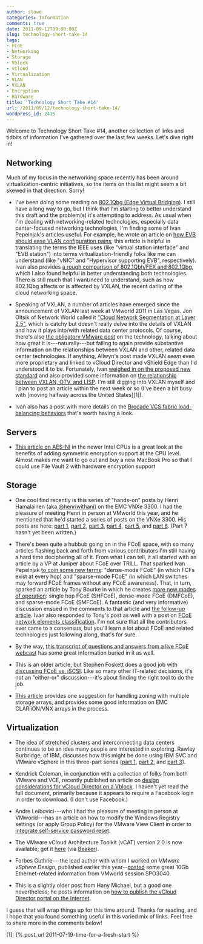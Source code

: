 ```yaml
---
author: slowe
categories: Information
comments: true
date: 2011-09-12T09:00:00Z
slug: technology-short-take-14
tags:
- FCoE
- Networking
- Storage
- Vblock
- vCloud
- Virtualization
- VLAN
- VXLAN
- Encryption
- Hardware
title: 'Technology Short Take #14'
url: /2011/09/12/technology-short-take-14/
wordpress_id: 2415
---
```


Welcome to Technology Short Take #14, another collection of links and tidbits of information I've gathered over the last few weeks. Let's dive right in!

## Networking

Much of my focus in the networking space recently has been around virtualization-centric initiatives, so the items on this list might seem a bit skewed in that direction. Sorry!

* I've been doing some reading on [802.1Qbg (Edge Virtual Bridging)](http://www.ieee802.org/1/pages/802.1bg.html). I still have a long way to go, but I think that I'm starting to better understand this draft and the problem(s) it's attempting to address. As usual when I'm dealing with networking-related technologies, especially data center-focused networking technologies, I'm finding some of Ivan Pepelnjak's articles useful. For example, he wrote an article on [how EVB should ease VLAN configuration pains](http://blog.ioshints.info/2011/05/edge-virtual-bridging-evb-8021qbg-eases.html); this article is helpful in translating the terms the IEEE uses (like "virtual station interface" and "EVB station") into terms virtualization-friendly folks like me can understand (like "vNIC" and "Hypervisor supporting EVB", respectively). Ivan also provides [a rough comparison of 802.1Qbh/FEX and 802.1Qbg](http://blog.ioshints.info/2011/08/vm-fex-how-convoluted-can-you-get.html), which I also found helpful in better understanding both technologies. There is still much that I want/need to understand, such as how 802.1Qbg affects or is affected by VXLAN, the recent darling of the cloud networking space.

* Speaking of VXLAN, a number of articles have emerged since the announcement of VXLAN last week at VMworld 2011 in Las Vegas. Jon Oltsik of Network World called it ["Cloud Network Segmentation at Layer 2.5"](http://www.networkworld.com/community/blog/vmware-vxlan-cloud-network-segmentation-over-), which is catchy but doesn't really delve into the details of VXLAN and how it plays into/with related data center protocols. Of course, there's also [the obligatory VMware post](http://communities.vmware.com/community/vmtn/cto/security-and-networking/blog/2011/09/06/vxlans-and-the-cloud-infrastructure-suite) on the technology, talking about how great it is---naturally---but failing to again provide substantive information on the relationships between VXLAN and other, related data center technologies. If anything, Allwyn's post made VXLAN _seem_ even more proprietary and linked to vCloud Director and vShield Edge than I'd understood it to be. Fortunately, Ivan [weighed in on the proposed new standard](http://blog.ioshints.info/2011/08/finally-mac-over-ip-based-vcloud.html) and also provided some information on [the relationship between VXLAN, OTV, and LISP](http://blog.ioshints.info/2011/09/vxlan-otv-and-lisp.html). I'm still digging into VXLAN myself and I plan to post an article within the next week or so (I've been a bit busy with [moving halfway across the United States][1]).

* Ivan also has a post with more details on the [Brocade VCS fabric load-balancing behaviors](http://blog.ioshints.info/2011/04/brocade-vcs-fabric-has-almost-perfect.html) that's worth having a look.

## Servers

* [This article on AES-NI](http://datacenteroverlords.com/2011/09/07/aes-ni-pimp-your-aes/) in the newer Intel CPUs is a great look at the benefits of adding symmetric encryption support at the CPU level. Almost makes me want to go out and buy a new MacBook Pro so that I could use File Vault 2 with hardware encryption support

## Storage

* One cool find recently is this series of "hands-on" posts by Henri Hamalainen (aka [@henriwithani](http://twitter.com/henriwithani)) on the EMC VNXe 3300. I had the pleasure of meeting Henri in person at VMworld this year, and he mentioned that he'd started a series of posts on the VNXe 3300. His posts are here: [part 1](http://henriwithani.wordpress.com/2011/08/18/hands-on-with-vnxe-3300-part-1/), [part 2](http://henriwithani.wordpress.com/2011/08/22/hands-on-with-vnxe-3300-part-2/), [part 3](http://henriwithani.wordpress.com/2011/08/23/hands-on-with-vnxe-3300-part-3/), [part 4](http://henriwithani.wordpress.com/2011/09/02/hands-on-with-vnxe-3300-part-4/), [part 5](http://henriwithani.wordpress.com/2011/09/07/hands-on-with-vnxe-3300-part-5/), and [part 6](http://henriwithani.wordpress.com/2011/09/08/hands-on-with-vnxe-3300-part-6/). (Part 7 hasn't yet been written.)

* There's been quite a hubbub going on in the FCoE space, with so many articles flashing back and forth from various contributors I'm still having a hard time deciphering all of it. From what I can tell, it all started with an article by a VP at Juniper about FCoE over TRILL. That sparked Ivan Pepelnjak [to coin some new terms](http://blog.ioshints.info/2011/06/fcoe-over-trill-this-time-from-juniper.html): "dense-mode FCoE" (in which FCFs exist at every hop) and "sparse-mode FCoE" (in which LAN switches may forward FCoE frames without any FCoE awareness). That, in turn, sparked an article by Tony Bourke in which he creates [more new modes of operation](http://datacenteroverlords.com/2011/08/16/jinkies-its-an-fcoe-mystery/): single hop FCoE (SHFCoE), dense-mode FCoE (DMFCoE), and sparse-mode FCoE (SMFCoE). A fantastic (and very informative) discussion ensued in the comments to that article and [the follow-up article](http://datacenteroverlords.com/2011/08/25/the-case-for-fcoe-terminology/). Ivan also responded to Tony's post as well with a post on [FCoE network elements classification](http://blog.ioshints.info/2011/08/fcoe-networking-elements-classification.html). I'm not sure that all the contributors ever came to a consensus, but you'll learn a lot about FCoE and related technologies just following along, that's for sure.

* By the way, [this transcript of questions and answers from a live FCoE webcast](https://supportforums.cisco.com/docs/DOC-15882) has some great information buried in it as well.

* This is an older article, but Stephen Foskett does a good job with [discussing FCoE vs. iSCSI](http://blog.fosketts.net/2011/05/20/fcoe-iscsi-convergence-ethernet/). Like so many other IT-related decisions, it's not an "either-or" discussion---it's about finding the right tool to do the job.

* [This article](http://goingvirtual.wordpress.com/2011/09/09/how-i-zone-vnx-storage-arrays/) provides one suggestion for handling zoning with multiple storage arrays, and provides some good information on EMC CLARiiON/VNX arrays in the process.

## Virtualization

* The idea of stretched clusters and interconnecting data centers continues to be an idea many people are interested in exploring. Rawley Burbridge, of IBM, discusses how this might be done using IBM SVC and VMware vSphere in this three-part series ([part 1](http://virtualstoragespeak.wordpress.com/2011/05/25/bridging-datacenters-with-vmware-vsphere-and-ibm-san-volume-controller---part-1/), [part 2](http://virtualstoragespeak.wordpress.com/2011/05/27/bridging-datacenters-with-vmware-vsphere-and-ibm-san-volume-controller---part-2/), and [part 3](http://virtualstoragespeak.wordpress.com/2011/06/21/bridging-datacenters-with-vmware-vsphere-and-ibm-san-volume-controller---part-3/)).

* Kendrick Coleman, in conjunction with a collection of folks from both VMware and VCE, recently published an article on [design considerations for vCloud Director on a Vblock](http://www.kendrickcoleman.com/index.php?/Tech-Blog/vcloud-director-on-vblock-design-considerations.html). I haven't yet read the full document, primarily because it appears to require a Facebook login in order to download. (I don't use Facebook.)

* Andre Leibovici---who I had the pleasure of meeting in person at VMworld---has an article on how to modify the Windows Registry settings (or apply Group Policy) for the VMware View Client in order to [integrate self-service password reset](http://myvirtualcloud.net/?p=1754).

* The VMware vCloud Architecture Toolkit (vCAT) version 2.0 is now available; get it [here](http://www.vmware.com/cloud-computing/cloud-architecture/vcat-toolkit.html) (via [Beaker](http://www.rationalsurvivability.com/blog)).

* Forbes Guthrie---the lead author with whom I worked on _VMware vSphere Design_, published earlier this year--[posted](http://www.vReference.com/2011/08/29/vmworld-spo3040-best-practises-using-10gbe-for-vsphere-5-0/) some great 10Gb Ethernet-related information from VMworld session SPO3040.

* This is a slightly older post from Hany Michael, but a good one nevertheless; he posts information on [how to publish the vCloud Director portal on the Internet](http://www.hypervizor.com/2011/07/publishing-the-vcloud-director-portal-on-the-internet/).

I guess that will wrap things up for this time around. Thanks for reading, and I hope that you found something useful in this varied mix of links. Feel free to share more in the comments below!

[1]: {% post_url 2011-07-19-time-for-a-fresh-start %}
